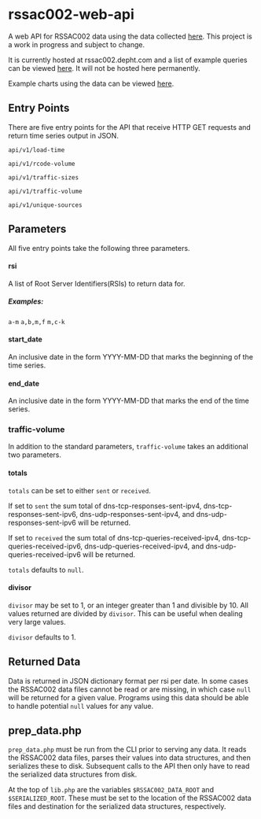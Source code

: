 # rssac002-web-api
A web API for RSSAC002 data using the data collected
[here](https://github.com/rssac-caucus/RSSAC002-data). This project is
a work in progress and subject to change.

It is currently hosted at rssac002.depht.com and a list of example queries can
be viewed [here](http://rssac002.depht.com/tests.html). It will not
be hosted here permanently.

Example charts using the data can be viewed [here](http://rssac002.depht.com/charts.html).

## Entry Points
There are five entry points for the API that receive HTTP GET requests
and return time series output in JSON.

`api/v1/load-time`

`api/v1/rcode-volume`

`api/v1/traffic-sizes`

`api/v1/traffic-volume`

`api/v1/unique-sources`

## Parameters
All five entry points take the following three parameters.

#### rsi
A list of Root Server Identifiers(RSIs) to return data for.
##### Examples:
`a-m`
`a,b,m,f`
`m,c-k`

#### start_date
An inclusive date in the form YYYY-MM-DD that marks the beginning of
the time series.

#### end_date
An inclusive date in the form YYYY-MM-DD that marks the end of
the time series.

### traffic-volume
In addition to the standard parameters, `traffic-volume` takes an
additional two parameters.

#### totals
`totals` can be set to either `sent` or `received`.

If set to `sent` the sum total of dns-tcp-responses-sent-ipv4,
dns-tcp-responses-sent-ipv6, dns-udp-responses-sent-ipv4, and
dns-udp-responses-sent-ipv6 will be returned.

If set to `received` the sum total of dns-tcp-queries-received-ipv4,
dns-tcp-queries-received-ipv6, dns-udp-queries-received-ipv4, and
dns-udp-queries-received-ipv6 will be returned.

`totals` defaults to `null`.

#### divisor
`divisor` may be set to 1, or an integer greater than 1 and divisible
by 10. All values returned are divided by `divisor`. This can be
useful when dealing very large values.

`divisor` defaults to 1.

## Returned Data
Data is returned in JSON dictionary format per rsi per date. In some
cases the RSSAC002 data files cannot be read or are missing, in which
case `null` will be returned for a given value. Programs using this
data should be able to handle potential `null` values for any value.

## prep_data.php
`prep_data.php` must be run from the CLI prior to serving any data. It
reads the RSSAC002 data files, parses their values into data structures, and then
serializes these to disk. Subsequent calls to the API then only have to read
the serialized data structures from disk.

At the top of `lib.php` are the variables `$RSSAC002_DATA_ROOT` and
`$SERIALIZED_ROOT`. These must be set to the location of the RSSAC002
data files and destination for the serialized data structures, respectively.
